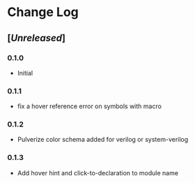 # Change Log

## [*Unreleased*]

### 0.1.0
* Initial

### 0.1.1
* fix a hover reference error on symbols with macro

### 0.1.2
* Pulverize color schema added for verilog or system-verilog

### 0.1.3
* Add hover hint and click-to-declaration to module name
